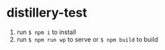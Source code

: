 # distillery-test
1. run `$ npm i` to install
2. run `$ npm run wp` to serve or `$ npm build` to build
